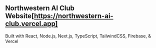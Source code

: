 ## Northwestern AI Club Website[https://northwestern-ai-club.vercel.app]
Built with React, Node.js, Next.js, TypeScript, TailwindCSS, Firebase, & Vercel
